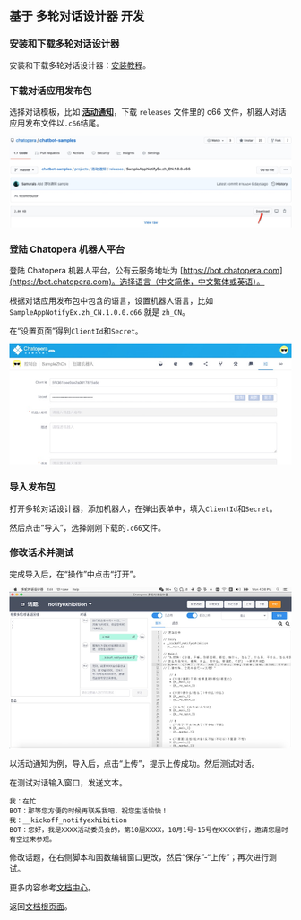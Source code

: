 ## 基于 多轮对话设计器 开发

### 安装和下载多轮对话设计器

安装和下载多轮对话设计器：[安装教程](https://docs.chatopera.com/products/chatbot-platform/conversation.html#%E5%A4%9A%E8%BD%AE%E5%AF%B9%E8%AF%9D%E8%AE%BE%E8%AE%A1%E5%99%A8)。

### 下载对话应用发布包

选择对话模板，比如 [**活动通知**](https://github.com/chatopera/chatbot-samples/tree/master/projects/%E6%B4%BB%E5%8A%A8%E9%80%9A%E7%9F%A5/releases)，下载 `releases` 文件里的 c66 文件，机器人对话应用发布文件以`.c66`结尾。

![](../assets/10.jpg)

### 登陆 Chatopera 机器人平台

登陆 Chatopera 机器人平台，公有云服务地址为 [https://bot.chatopera.com](https://bot.chatopera.com)。选择语言（中文简体，中文繁体或英语）。

根据对话应用发布包中包含的语言，设置机器人语言，比如 `SampleAppNotifyEx.zh_CN.1.0.0.c66` 就是 `zh_CN`。

在“设置页面”得到`ClientId`和`Secret`。

![](../assets/9.jpg)

### 导入发布包

打开多轮对话设计器，添加机器人，在弹出表单中，填入`ClientId`和`Secret`。

然后点击“导入”，选择刚刚下载的`.c66`文件。

### 修改话术并测试

完成导入后，在“操作”中点击“打开”。

![](../assets/7.jpg)

以活动通知为例，导入后，点击“上传”，提示上传成功。然后测试对话。

在测试对话输入窗口，发送文本。

```
我：在忙
BOT：那等您方便的时候再联系我吧，祝您生活愉快！
我：__kickoff_notifyexhibition
BOT：您好，我是XXXX活动委员会的，第10届XXXX，10月1号-15号在XXXX举行，邀请您届时有空过来参观。
```

修改话题，在右侧脚本和函数编辑窗口更改，然后“保存”-“上传”；再次进行测试。

更多内容参考[文档中心](https://docs.chatopera.com/products/chatbot-platform/conversation.html)。

返回[文档根页面](../)。
